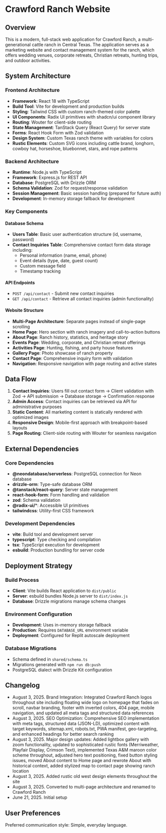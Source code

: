 # Crawford Ranch Website

## Overview

This is a modern, full-stack web application for Crawford Ranch, a multi-generational cattle ranch in Central Texas. The application serves as a marketing website and contact management system for the ranch, which offers wedding venues, corporate retreats, Christian retreats, hunting trips, and outdoor activities.

## System Architecture

### Frontend Architecture
- **Framework**: React 18 with TypeScript
- **Build Tool**: Vite for development and production builds
- **Styling**: Tailwind CSS with custom ranch-themed color palette
- **UI Components**: Radix UI primitives with shadcn/ui component library
- **Routing**: Wouter for client-side routing
- **State Management**: TanStack Query (React Query) for server state
- **Forms**: React Hook Form with Zod validation
- **Design System**: Custom Texas ranch theme with variables for colors
- **Rustic Elements**: Custom SVG icons including cattle brand, longhorn, cowboy hat, horseshoe, bluebonnet, stars, and rope patterns

### Backend Architecture
- **Runtime**: Node.js with TypeScript
- **Framework**: Express.js for REST API
- **Database**: PostgreSQL with Drizzle ORM
- **Schema Validation**: Zod for request/response validation
- **Session Management**: Basic session handling (prepared for future auth)
- **Development**: In-memory storage fallback for development

### Key Components

#### Database Schema
- **Users Table**: Basic user authentication structure (id, username, password)
- **Contact Inquiries Table**: Comprehensive contact form data storage including:
  - Personal information (name, email, phone)
  - Event details (type, date, guest count)
  - Custom message field
  - Timestamp tracking

#### API Endpoints
- `POST /api/contact` - Submit new contact inquiries
- `GET /api/contact` - Retrieve all contact inquiries (admin functionality)

#### Website Structure
- **Multi-Page Architecture**: Separate pages instead of single-page scrolling
- **Home Page**: Hero section with ranch imagery and call-to-action buttons
- **About Page**: Ranch history, statistics, and heritage story
- **Events Page**: Wedding, corporate, and Christian retreat offerings
- **Activities Page**: Hunting, fishing, and party house features
- **Gallery Page**: Photo showcase of ranch property
- **Contact Page**: Comprehensive inquiry form with validation
- **Navigation**: Responsive navigation with page routing and active states

## Data Flow

1. **Contact Inquiries**: Users fill out contact form → Client validation with Zod → API submission → Database storage → Confirmation response
2. **Admin Access**: Contact inquiries can be retrieved via API for administrative purposes
3. **Static Content**: All marketing content is statically rendered with optimized images
4. **Responsive Design**: Mobile-first approach with breakpoint-based layouts
5. **Page Routing**: Client-side routing with Wouter for seamless navigation

## External Dependencies

### Core Dependencies
- **@neondatabase/serverless**: PostgreSQL connection for Neon database
- **drizzle-orm**: Type-safe database ORM
- **@tanstack/react-query**: Server state management
- **react-hook-form**: Form handling and validation
- **zod**: Schema validation
- **@radix-ui/***: Accessible UI primitives
- **tailwindcss**: Utility-first CSS framework

### Development Dependencies
- **vite**: Build tool and development server
- **typescript**: Type checking and compilation
- **tsx**: TypeScript execution for development
- **esbuild**: Production bundling for server code

## Deployment Strategy

### Build Process
- **Client**: Vite builds React application to `dist/public`
- **Server**: esbuild bundles Node.js server to `dist/index.js`
- **Database**: Drizzle migrations manage schema changes

### Environment Configuration
- **Development**: Uses in-memory storage fallback
- **Production**: Requires `DATABASE_URL` environment variable
- **Deployment**: Configured for Replit autoscale deployment

### Database Migrations
- Schema defined in `shared/schema.ts`
- Migrations generated with `npm run db:push`
- PostgreSQL dialect with Drizzle Kit configuration

## Changelog  
- August 3, 2025. Brand Integration: Integrated Crawford Ranch logos throughout site including floating wide logo on homepage that fades on scroll, navbar branding, footer with inverted colors, 404 page, mobile navigation, and updated all meta tags and structured data references
- August 3, 2025. SEO Optimization: Comprehensive SEO implementation with meta tags, structured data (JSON-LD), optimized content with target keywords, sitemap.xml, robots.txt, PWA manifest, geo-targeting, and enhanced headings for better search ranking
- August 3, 2025. Major design updates: Added lightbox gallery with zoom functionality, updated to sophisticated rustic fonts (Merriweather, Playfair Display, Crimson Text), implemented Texas A&M maroon color scheme throughout, adjusted hero text positioning, fixed button styling issues, moved About content to Home page and rewrote About with historical context, added stylized map to contact page showing ranch location
- August 3, 2025. Added rustic old west design elements throughout the site
- August 3, 2025. Converted to multi-page architecture and renamed to Crawford Ranch
- June 21, 2025. Initial setup

## User Preferences

Preferred communication style: Simple, everyday language.